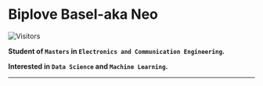 # Biplove Basel-aka Neo #

![Visitors](https://api.visitorbadge.io/api/visitors?path=https%3A%2F%2Fgithub.com%2Fbiplovebasel&label=visits&countColor=%2300ff00&style=plastic)

**Student of `Masters` in `Electronics and Communication Engineering`.**

**Interested in `Data Science` and `Machine Learning`.**

---
